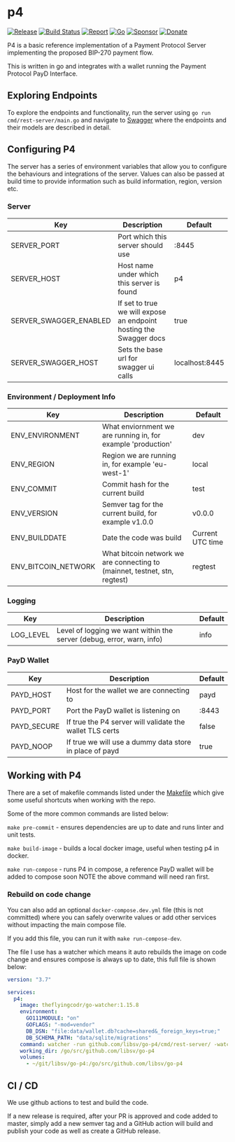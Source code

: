 # p4

[![Release](https://img.shields.io/github/release-pre/libsv/go-p4.svg?logo=github&style=flat&v=1)](https://github.com/libsv/go-p4/releases)
[![Build Status](https://img.shields.io/github/workflow/status/libsv/go-p4/run-go-tests?logo=github&v=3)](https://github.com/libsv/go-p4/actions)
[![Report](https://goreportcard.com/badge/github.com/libsv/go-p4?style=flat&v=1)](https://goreportcard.com/report/github.com/libsv/go-p4)
[![Go](https://img.shields.io/github/go-mod/go-version/libsv/go-p4?v=1)](https://golang.org/)
[![Sponsor](https://img.shields.io/badge/sponsor-libsv-181717.svg?logo=github&style=flat&v=3)](https://github.com/sponsors/libsv)
[![Donate](https://img.shields.io/badge/donate-bitcoin-ff9900.svg?logo=bitcoin&style=flat&v=3)](https://gobitcoinsv.com/#sponsor)

P4 is a basic reference implementation of a Payment Protocol Server implementing the proposed BIP-270 payment flow.

This is written in go and integrates with a wallet running the Payment Protocol PayD Interface.

## Exploring Endpoints

To explore the endpoints and functionality, run the server using `go run cmd/rest-server/main.go` and navigate to [Swagger](http://localhost:8445/swagger/index.html) 
where the endpoints and their models are described in detail.

## Configuring P4

The server has a series of environment variables that allow you to configure the behaviours and integrations of the server.
Values can also be passed at build time to provide information such as build information, region, version etc.

### Server

| Key                    | Description                                                        | Default        |
|------------------------|--------------------------------------------------------------------|----------------|
| SERVER_PORT            | Port which this server should use                                  | :8445          |
| SERVER_HOST            | Host name under which this server is found                         | p4             |
| SERVER_SWAGGER_ENABLED | If set to true we will expose an endpoint hosting the Swagger docs | true           |
| SERVER_SWAGGER_HOST    | Sets the base url for swagger ui calls                             | localhost:8445 |

### Environment / Deployment Info

| Key                 | Description                                                                | Default          |
|---------------------|----------------------------------------------------------------------------|------------------|
| ENV_ENVIRONMENT     | What enviornment we are running in, for example 'production'               | dev              |
| ENV_REGION          | Region we are running in, for example 'eu-west-1'                          | local            |
| ENV_COMMIT          | Commit hash for the current build                                          | test             |
| ENV_VERSION         | Semver tag for the current build, for example v1.0.0                       | v0.0.0           |
| ENV_BUILDDATE       | Date the code was build                                                    | Current UTC time |
| ENV_BITCOIN_NETWORK | What bitcoin network we are connecting to (mainnet, testnet, stn, regtest) | regtest          |

### Logging

| Key       | Description                                                           | Default |
|-----------|-----------------------------------------------------------------------|---------|
| LOG_LEVEL | Level of logging we want within the server (debug, error, warn, info) | info    |

### PayD Wallet

| Key         | Description                                              | Default |
|-------------|----------------------------------------------------------|---------|
| PAYD_HOST   | Host for the wallet we are connecting to                 | payd    |
| PAYD_PORT   | Port the PayD wallet is listening on                     | :8443   |
| PAYD_SECURE | If true the P4 server will validate the wallet TLS certs | false   |
| PAYD_NOOP   | If true we will use a dummy data store in place of payd  | true    |

## Working with P4

There are a set of makefile commands listed under the [Makefile](Makefile) which give some useful shortcuts when working
with the repo.

Some of the more common commands are listed below:

`make pre-commit` - ensures dependencies are up to date and runs linter and unit tests.

`make build-image` - builds a local docker image, useful when testing p4 in docker.

`make run-compose` - runs P4 in compose, a reference PayD wallet will be added to compose soon NOTE the above command will need ran first.

### Rebuild on code change

You can also add an optional `docker-compose.dev.yml` file (this is not committed) where you can safely overwrite values or add other services without impacting the main compose file.

If you add this file, you can run it with `make run-compose-dev`.

The file I use has a watcher which means it auto rebuilds the image on code change and ensures compose is always up to date, this full file is shown below:

```yaml
version: "3.7"

services:
  p4:
    image: theflyingcodr/go-watcher:1.15.8
    environment:
      GO111MODULE: "on"
      GOFLAGS: "-mod=vendor"
      DB_DSN: "file:data/wallet.db?cache=shared&_foreign_keys=true;"
      DB_SCHEMA_PATH: "data/sqlite/migrations"
    command: watcher -run github.com/libsv/go-p4/cmd/rest-server/ -watch github.com/libsv/go-p4
    working_dir: /go/src/github.com/libsv/go-p4
    volumes:
      - ~/git/libsv/go-p4:/go/src/github.com/libsv/go-p4
```

## CI / CD

We use github actions to test and build the code.

If a new release is required, after your PR is approved and code added to master, simply add a new semver tag and a GitHub action will build and publish your code as well as create a GitHub release.
